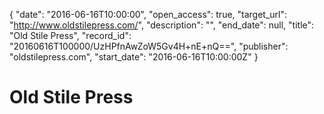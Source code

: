 {
  "date": "2016-06-16T10:00:00", 
  "open_access": true, 
  "target_url": "http://www.oldstilepress.com/", 
  "description": "", 
  "end_date": null, 
  "title": "Old Stile Press", 
  "record_id": "20160616T100000/UzHPfnAwZoW5Gv4H+nE+nQ==", 
  "publisher": "oldstilepress.com", 
  "start_date": "2016-06-16T10:00:00Z"
}

# Old Stile Press

